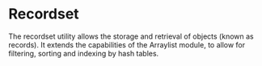 Recordset
=========

The recordset utility allows the storage and retrieval of objects (known as records). It extends the capabilities of the Arraylist module, to allow for filtering, sorting and indexing by hash tables.